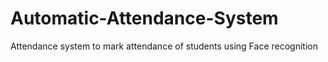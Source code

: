 # Automatic-Attendance-System
Attendance system to mark attendance of students using Face recognition 
